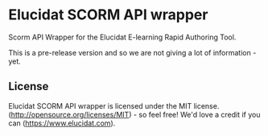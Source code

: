 Elucidat SCORM API wrapper
=====================

Scorm API Wrapper for the Elucidat E-learning Rapid Authoring Tool.

This is a pre-release version and so we are not giving a lot of information - yet.



License
----------

Elucidat SCORM API wrapper is licensed under the MIT license. (http://opensource.org/licenses/MIT) - so feel free! We'd love a credit if you can (https://www.elucidat.com).
